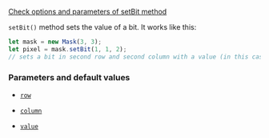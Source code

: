 [Check options and parameters of setBit method](https://image-js.github.io/image-js-typescript/classes/Mask.html#setBit 'github.io link')

`setBit()` method sets the value of a bit.
It works like this:

```ts
let mask = new Mask(3, 3);
let pixel = mask.setBit(1, 1, 2);
// sets a bit in second row and second column with a value (in this case 2).
```

### Parameters and default values

- [`row`](https://image-js.github.io/image-js-typescript/classes/Mask.html#setBit 'github.io link')

- [`column`](https://image-js.github.io/image-js-typescript/classes/Mask.html#setBit 'github.io link')

- [`value`](https://image-js.github.io/image-js-typescript/classes/Mask.html#setBit 'github.io link')
